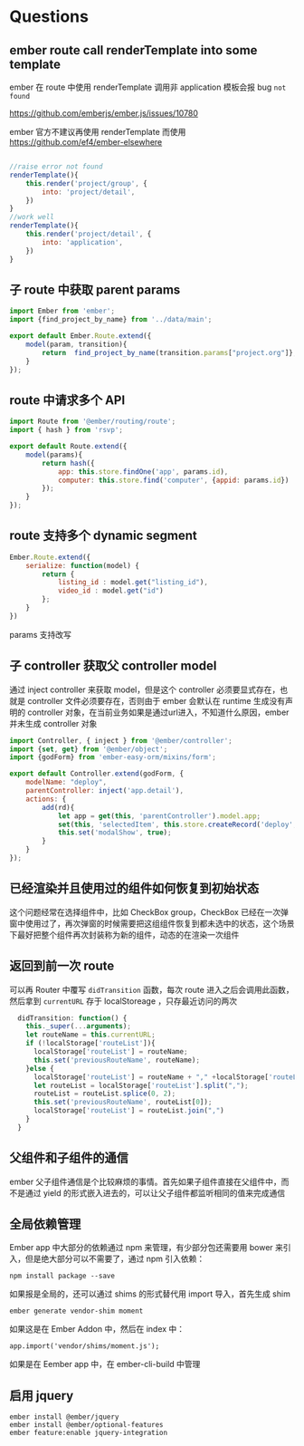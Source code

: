 # Questions 

## ember route call renderTemplate into some template

ember 在 route 中使用 renderTemplate 调用非 application 模板会报 bug `not found`

https://github.com/emberjs/ember.js/issues/10780

ember 官方不建议再使用 renderTemplate 而使用 https://github.com/ef4/ember-elsewhere

```javascript

//raise error not found
renderTemplate(){
    this.render('project/group', {
        into: 'project/detail',
    })
}
//work well
renderTemplate(){
    this.render('project/detail', {
        into: 'application',
    })
}
```
## 子 route 中获取 parent params


```javascript
import Ember from 'ember';
import {find_project_by_name} from '../data/main';

export default Ember.Route.extend({
    model(param, transition){
        return  find_project_by_name(transition.params["project.org"]}, param.project_name);
    }
});

```

## route 中请求多个 API

```javascript
import Route from '@ember/routing/route';
import { hash } from 'rsvp';

export default Route.extend({
    model(params){
        return hash({
            app: this.store.findOne('app', params.id),
            computer: this.store.find('computer', {appid: params.id})
        });
    }
});

```

## route 支持多个 dynamic segment

```javascript
Ember.Route.extend({
    serialize: function(model) {
        return {
            listing_id : model.get("listing_id"),
            video_id : model.get("id")
        };
    }
})
```

params 支持改写

## 子 controller 获取父 controller model

通过 inject controller 来获取 model，但是这个 controller 必须要显式存在，也就是 controller 文件必须要存在，否则由于 ember 会默认在 runtime 生成没有声明的 controller 对象，在当前业务如果是通过url进入，不知道什么原因，ember 并未生成 controller 对象

```javascript
import Controller, { inject } from '@ember/controller';
import {set, get} from '@ember/object';
import {godForm} from 'ember-easy-orm/mixins/form';

export default Controller.extend(godForm, {
    modelName: "deploy",
    parentController: inject('app.detail'),
    actions: {
        add(rd){
            let app = get(this, 'parentController').model.app;
            set(this, 'selectedItem', this.store.createRecord('deploy', {commit_id: rd.short_id, app_id: app.id, status: "new"}));
            this.set('modalShow', true);
        }
    }
});

```

## 已经渲染并且使用过的组件如何恢复到初始状态

这个问题经常在选择组件中，比如 CheckBox group，CheckBox 已经在一次弹窗中使用过了，再次弹窗的时候需要把这组组件恢复到都未选中的状态，这个场景下最好把整个组件再次封装称为新的组件，动态的在渲染一次组件

## 返回到前一次 route

可以再 Router 中覆写 `didTransition` 函数，每次 route 进入之后会调用此函数，然后拿到 `currentURL` 存于 localStoreage ，只存最近访问的两次
```javascript
  didTransition: function() {
    this._super(...arguments);
    let routeName = this.currentURL;
    if (!localStorage['routeList']){
      localStorage['routeList'] = routeName;
      this.set('previousRouteName', routeName);
    }else {
      localStorage['routeList'] = routeName + "," +localStorage['routeList'];
      let routeList = localStorage['routeList'].split(",");
      routeList = routeList.splice(0, 2);
      this.set('previousRouteName', routeList[0]);
      localStorage['routeList'] = routeList.join(",")
    }
  }
```

## 父组件和子组件的通信

ember 父子组件通信是个比较麻烦的事情。首先如果子组件直接在父组件中，而不是通过 yield 的形式嵌入进去的，可以让父子组件都监听相同的值来完成通信


## 全局依赖管理

Ember app 中大部分的依赖通过 npm 来管理，有少部分包还需要用 bower 来引入，但是绝大部分可以不需要了，通过 npm 引入依赖：
```
npm install package --save
```

如果报是全局的，还可以通过 shims 的形式替代用 import 导入，首先生成 shim
```
ember generate vendor-shim moment
``` 
如果这是在 Ember Addon 中，然后在 index 中：
```
app.import('vendor/shims/moment.js');
```

如果是在 Eember app 中，在 ember-cli-build 中管理


## 启用 jquery

```
ember install @ember/jquery
ember install @ember/optional-features
ember feature:enable jquery-integration
```





